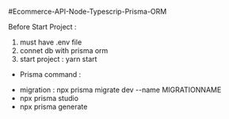 #Ecommerce-API-Node-Typescrip-Prisma-ORM

Before Start Project :

1. must have .env file
2. connet db with prisma orm
3. start project : yarn start

- Prisma command :

* migration : npx prisma migrate dev --name MIGRATIONNAME
* npx prisma studio
* npx prisma generate
